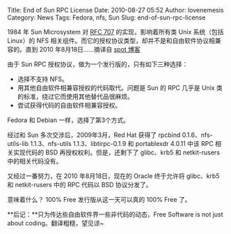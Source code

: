 Title: End of Sun RPC License 
Date: 2010-08-27 05:52
Author: lovenemesis
Category: News
Tags: Fedora, nfs, Sun
Slug: end-of-sun-rpc-license

1984 年 Sun Microsystem 对 [RFC 707](http://tools.ietf.org/html/rfc707)
的实现，影响着所有类 Unix 系统（包括Linux）的 NFS
相关组件。而它的授权协议类型，却并不是和自由软件协议相兼容的。直到 2010
年8月18日……摘译自 [spot 博客](http://spot.livejournal.com/315383.html)

由于 Sun RPC 授权协议，做为一个发行版的，只有如下三种选择：

-   选择不支持 NFS。
-   用其他自由软件相兼容授权的代码取代。问题是 Sun 的 RPC 几乎是 Unix
    类的标准，绕过它而使用其他替代品很麻烦。
-   尝试获得代码的自由软件相兼容授权。

Fedora 和 Debian 一样，选择了第3个方式。

经过和 Sun 多次交涉后，2009年3月，Red Hat 获得了 rpcbind
0.1.6、nfs-utils-lib 1.1.3、nfs-utils 1.1.3、libtirpc-0.1.9 和
portablexdr 4.0.11 中该 RPC 相关实现代码的 BSD
再授权权利。但是，还剩下了 glibc、krb5 和 netkit-rusers
中的相关代码没有。

又经过一番努力，在 2010 年8月18日，现在的 Oracle 终于允许将 glibc、krb5
和 netkit-rusers 中的 RPC 代码以 BSD 协议分发了。

意味着什么？ 100% Free 发行版从这一天可以真的 100% Free 了。

**后记：**只为传达些自由软件界一些非代码的动态，Free Software is not
just about coding。翻译粗糙，望见谅~
